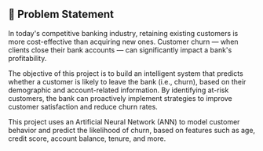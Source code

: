 ## 📌 Problem Statement

In today's competitive banking industry, retaining existing customers is more cost-effective than acquiring new ones. Customer churn — when clients close their bank accounts — can significantly impact a bank's profitability.

The objective of this project is to build an intelligent system that predicts whether a customer is likely to leave the bank (i.e., churn), based on their demographic and account-related information. By identifying at-risk customers, the bank can proactively implement strategies to improve customer satisfaction and reduce churn rates.

This project uses an Artificial Neural Network (ANN) to model customer behavior and predict the likelihood of churn, based on features such as age, credit score, account balance, tenure, and more.
